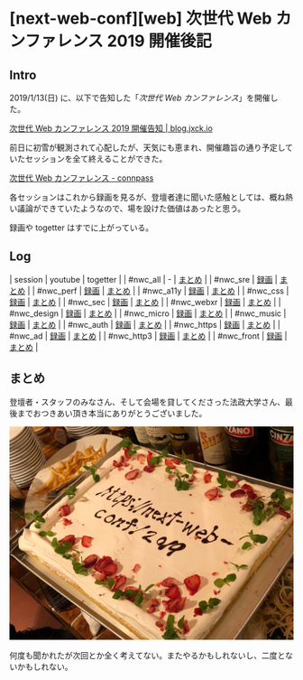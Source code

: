 # [next-web-conf][web] 次世代 Web カンファレンス 2019 開催後記

## Intro

2019/1/13(日) に、以下で告知した「*次世代 Web カンファレンス*」を開催した。

[次世代 Web カンファレンス 2019 開催告知 \| blog.jxck.io](https://blog.jxck.io/entries/2018-09-15/next-web-conf-2019.html)

前日に初雪が観測されて心配したが、天気にも恵まれ、開催趣旨の通り予定していたセッションを全て終えることができた。

[次世代 Web カンファレンス \- connpass](https://nextwebconf.connpass.com/event/103056/)

各セッションはこれから録画を見るが、登壇者達に聞いた感触としては、概ね熱い議論ができていたようなので、場を設けた価値はあったと思う。

録画や togetter はすでに上がっている。


## Log

| session     | youtube                              | togetter                                  |
| #nwc_all    | -                                    | [まとめ](https://togetter.com/li/1267054) |
| #nwc_sre    | [録画](https://youtu.be/HR1pcyQ_i3I) | [まとめ](https://togetter.com/li/1267067) |
| #nwc_perf   | [録画](https://youtu.be/nXvHsb3uCIw) | [まとめ](https://togetter.com/li/1267058) |
| #nwc_a11y   | [録画](https://youtu.be/omOFlnPUJIk) | [まとめ](https://togetter.com/li/1267057) |
| #nwc_css    | [録画](https://youtu.be/YxJ61YbbZmk) | [まとめ](https://togetter.com/li/1270529) |
| #nwc_sec    | [録画](https://youtu.be/nN73BNQyGW0) | [まとめ](https://togetter.com/li/1267061) |
| #nwc_webxr  | [録画](https://youtu.be/FP0XYBeP6T0) | [まとめ](https://togetter.com/li/1267059) |
| #nwc_design | [録画](https://youtu.be/2bXA0-usMB0) | [まとめ](https://togetter.com/li/1278305) |
| #nwc_micro  | [録画](https://youtu.be/vYlXYUOy9Ps) | [まとめ](https://togetter.com/li/1267066) |
| #nwc_music  | [録画](https://youtu.be/Xu9n_UG8Asg) | [まとめ](https://togetter.com/li/1277061) |
| #nwc_auth   | [録画](https://youtu.be/Xu9n_UG8Asg) | [まとめ](https://togetter.com/li/1267064) |
| #nwc_https  | [録画](https://youtu.be/_8dCa8wj8QY) | [まとめ](https://togetter.com/li/1268794) |
| #nwc_ad     | [録画](https://youtu.be/CBBh_qRYRcE) | [まとめ](https://togetter.com/li/1267063) |
| #nwc_http3  | [録画](https://youtu.be/BfwsIZ7VvyQ) | [まとめ](https://togetter.com/li/1268790) |
| #nwc_front  | [録画](https://youtu.be/ftqAyw8gYNQ) | [まとめ](https://togetter.com/li/1268792) |



## まとめ

登壇者・スタッフのみなさん、そして会場を貸してくださった法政大学さん、最後までおつきあい頂き本当にありがとうございました。

![これからの Web について真剣に議論している](next-web-conf-cake.jpeg#500x375 "次世代 Web ケーキ")

何度も聞かれたが次回とか全く考えてない。またやるかもしれないし、二度とないかもしれない。
